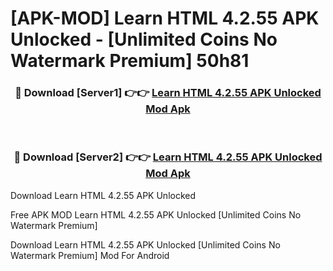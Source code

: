 # [APK-MOD] Learn HTML 4.2.55 APK Unlocked - [Unlimited Coins No Watermark Premium] 50h81



<div align="center">
<h3>🔴 Download [Server1] 👉👉 <a href="https://momento.my/?title=Learn_HTML_4.2.55_APK_Unlocked">Learn HTML 4.2.55 APK Unlocked Mod Apk</a></h3><br>

<h3>🔴 Download [Server2] 👉👉 <a href="https://momento.my/?title=Learn_HTML_4.2.55_APK_Unlocked">Learn HTML 4.2.55 APK Unlocked Mod Apk</a></h3>
</div>



Download Learn HTML 4.2.55 APK Unlocked 

Free APK MOD Learn HTML 4.2.55 APK Unlocked [Unlimited Coins No Watermark Premium]

Download Learn HTML 4.2.55 APK Unlocked [Unlimited Coins No Watermark Premium] Mod For Android
